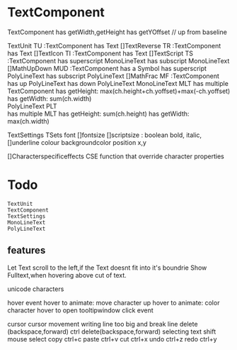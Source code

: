 # TextComponent

TextComponent
	has getWidth,getHeight
	has getYOffset // up from baseline

TextUnit	TU		:TextComponent
	has Text
[]TextReverse	TR		:TextComponent
	has Text
[]TextIcon	TI		:TextComponent
	has Text
[]TextScript 	TS		:TextComponent
	has superscript MonoLineText
	has subscript	MonoLineText
[]MathUpDown	MUD		:TextComponent
	has a Symbol
	has superscript	PolyLineText
	has subscript 	PolyLineText
[]MathFrac	MF		:TextComponent
	has up			PolyLineText
	has down 		PolyLineText
MonoLineText MLT
	has multiple TextComponent
	has getHeight: max(ch.height+ch.yoffset)+max(-ch.yoffset)
	has getWidth:  sum(ch.width)	
PolyLineText PLT	
	has multiple MLT
	has getHeight: sum(ch.height)
	has getWidth:  max(ch.width)

TextSettings TSets
	font
	[]fontsize
	[]scriptsize : boolean
	bold,
	italic,
	[]underline 
	colour
	backgroundcolor
	position x,y

[]Characterspecificeffects CSE
	function that override character properties

# Todo
	TextUnit
	TextComponent
	TextSettings
	MonoLineText
	PolyLineText

## features
Let Text scroll to the left,if the Text doesnt fit into it's boundrie
Show Fulltext,when hovering above cut of text.

unicode characters

hover event
hover to animate: move character up
hover to animate: color character
hover to open tooltipwindow
click event

cursor 
cursor movement
writing
line too big and break line 
delete (backspace,forward) 
ctrl delete(backspace,forward)
selecting text
	shift
	mouse select
copy ctrl+c
paste ctrl+v
cut ctrl+x
undo ctrl+z
redo ctrl+y